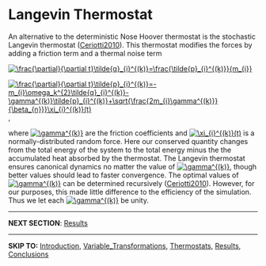 # Langevin Thermostat #

An alternative to the deterministic Nose Hoover thermostat is the stochastic Langevin thermostat ([Ceriotti2010](References.md)). This thermostat modifies the forces by adding a friction term and a thermal noise term

<a href='http://www.codecogs.com/eqnedit.php?latex=\frac{\partial}{\partial t}\tilde{q}_{i}^{(k)}=\frac{\tilde{p}_{i}^{(k)}}{m_{i}}'><img src='http://latex.codecogs.com/png.latex?\frac{\partial}{\partial t}\tilde{q}_{i}^{(k)}=\frac{\tilde{p}_{i}^{(k)}}{m_{i}}%.png' title='\frac{\partial}{\partial t}\tilde{q}_{i}^{(k)}=\frac{\tilde{p}_{i}^{(k)}}{m_{i}}' /></a>

<a href='http://www.codecogs.com/eqnedit.php?latex=\frac{\partial}{\partial t}\tilde{p}_{i}^{(k)}=-m_{i}\omega_k^{2}\tilde{q}_{i}^{(k)}-\gamma^{(k)}\tilde{p}_{i}^{(k)}@plus;\sqrt{\frac{2m_{i}\gamma^{(k)}}{\beta_{n}}}\xi_{i}^{(k)}(t)'><img src='http://latex.codecogs.com/png.latex?\frac{\partial}{\partial t}\tilde{p}_{i}^{(k)}=-m_{i}\omega_k^{2}\tilde{q}_{i}^{(k)}-\gamma^{(k)}\tilde{p}_{i}^{(k)}+\sqrt{\frac{2m_{i}\gamma^{(k)}}{\beta_{n}}}\xi_{i}^{(k)}(t)%.png' title='\frac{\partial}{\partial t}\tilde{p}_{i}^{(k)}=-m_{i}\omega_k^{2}\tilde{q}_{i}^{(k)}-\gamma^{(k)}\tilde{p}_{i}^{(k)}+\sqrt{\frac{2m_{i}\gamma^{(k)}}{\beta_{n}}}\xi_{i}^{(k)}(t)' /></a> ,

where <a href='http://www.codecogs.com/eqnedit.php?latex=\gamma^{(k)}'><img src='http://latex.codecogs.com/png.latex?\gamma^{(k)}%.png' title='\gamma^{(k)}' /></a> are the friction coefficients and <a href='http://www.codecogs.com/eqnedit.php?latex=\xi_{i}^{(k)}(t)'><img src='http://latex.codecogs.com/png.latex?\xi_{i}^{(k)}(t)%.png' title='\xi_{i}^{(k)}(t)' /></a> is a normally-distributed random force. Here our conserved quantity changes from the total energy of the system to the total energy minus the the accumulated heat absorbed by the thermostat. The Langevin thermostat ensures canonical dynamics no matter the value of <a href='http://www.codecogs.com/eqnedit.php?latex=\gamma^{(k)}'><img src='http://latex.codecogs.com/png.latex?\gamma^{(k)}%.png' title='\gamma^{(k)}' /></a>, though better values should lead to faster convergence. The optimal values of <a href='http://www.codecogs.com/eqnedit.php?latex=\gamma^{(k)}'><img src='http://latex.codecogs.com/png.latex?\gamma^{(k)}%.png' title='\gamma^{(k)}' /></a> can be determined recursively ([Ceriotti2010](References.md)). However, for our purposes, this made little difference to the efficiency of the simulation. Thus we let each <a href='http://www.codecogs.com/eqnedit.php?latex=\gamma^{(k)}'><img src='http://latex.codecogs.com/png.latex?\gamma^{(k)}%.png' title='\gamma^{(k)}' /></a> be unity.


---

**NEXT SECTION**: [Results](Results.md)

---

**SKIP TO:** [Introduction](Introduction.md), [Variable\_Transformations](Variable_Transformations.md), [Thermostats](Thermostats.md), [Results](Results.md), [Conclusions](Conclusions.md)